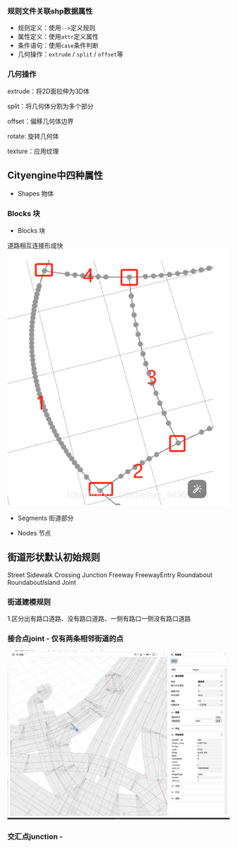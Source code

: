 









### 规则文件关联shp数据属性






+ 规则定义：使用`-->`定义规则
+ 属性定义：使用`attr`定义属性
+ 条件语句：使用`case`条件判断
+ 几何操作：`extrude` / `split` / `offset`等







### 几何操作

extrude：将2D面拉伸为3D体

split：将几何体分割为多个部分

offset：偏移几何体边界

rotate: 旋转几何体

texture：应用纹理



## Cityengine中四种属性

- Shapes 物体
### Blocks 块

- Blocks 块

道路相互连接形成快
![alt text](image-1.png)

- Segments 街道部分


- Nodes 节点







## 街道形状默认初始规则

Street 
Sidewalk
Crossing
Junction
Freeway
FreewayEntry
Roundabout
RoundaboutIsland
Joint


### 街道建模规则

1.区分出有路口道路、没有路口道路、一侧有路口一侧没有路口道路




### 接合点joint - 仅有两条相邻街道的点

![alt text](image.png)


### 交汇点junction - 













